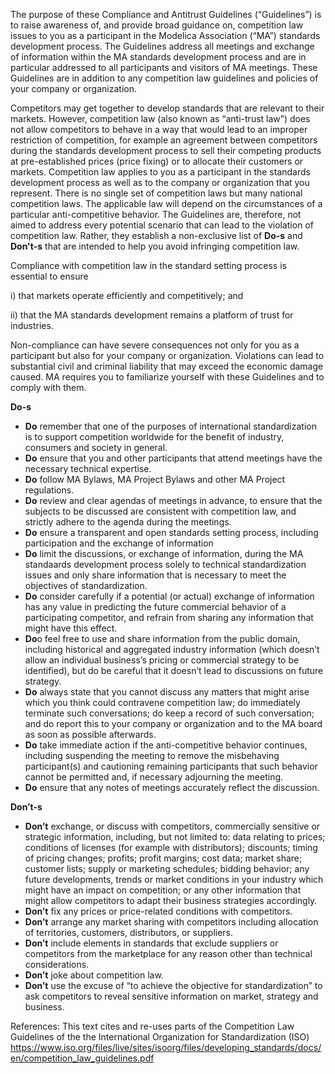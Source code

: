 The purpose of these Compliance and Antitrust Guidelines (“Guidelines”)  is  to raise awareness of, and provide broad guidance on, competition law issues to you as a participant in the Modelica Association (“MA”) standards development process.
The Guidelines address all meetings and exchange of information within the MA standards development process and are in particular addressed to all participants and visitors of MA meetings.
These Guidelines are in addition to any competition law guidelines and policies of your company or organization.

Competitors may get together to develop standards that are relevant to their markets. However, competition law (also known as “anti-trust law”) does not allow competitors to behave in a way that would lead to an improper restriction of competition, for example an agreement between competitors during the standards development process to sell their competing products at pre-established prices (price fixing) or to allocate their customers or markets. Competition law applies to you as a participant in the standards development process as well as to the company or organization that you represent. There is no single set of competition laws but many national competition laws. The applicable law will depend on the circumstances of a particular anti-competitive behavior. The Guidelines are, therefore, not aimed to address every potential scenario that can lead to the violation of competition law. Rather, they establish a non-exclusive list of **Do-s** and **Don't-s** that are intended to help you avoid infringing competition law.

Compliance with competition law in the standard setting process is essential to ensure 

i) that markets operate efficiently and competitively; and 

ii) that the MA standards development remains a platform of trust for industries.

Non-compliance can have severe consequences not only for you as a participant but also for your company or organization. Violations can lead to substantial civil and criminal liability that may exceed the economic damage caused. MA requires you to familiarize yourself with these Guidelines and to comply with them.

**Do-s** 

- **Do** remember that one of the purposes of international standardization is to support competition worldwide for the benefit of industry, consumers and society in general.
- **Do** ensure that you and other participants that attend meetings have the necessary technical expertise.
- **Do** follow MA Bylaws, MA Project Bylaws and other MA Project regulations.
- **Do** review and clear agendas of meetings in advance, to ensure that the subjects to be discussed are consistent with competition law, and strictly adhere to the agenda during the meetings.
- **Do** ensure a transparent and open standards setting process, including participation and the exchange of information 
- **Do** limit the discussions, or exchange of information, during the MA standaards development process solely to technical standardization issues and only share information that is necessary to meet the objectives of standardization.
- **Do** consider carefully if a potential (or actual) exchange of information has any value in predicting the future commercial behavior of a participating competitor, and refrain from sharing any information that might have this effect.
- **Do**o feel free to use and share information from the public domain, including historical and aggregated industry information (which doesn’t allow an individual business’s pricing or commercial strategy to be identified), but do be careful that it doesn’t lead to discussions on future strategy.
- **Do** always state that you cannot discuss any matters that might arise which you think could contravene competition law; do immediately terminate such conversations; do keep a record of such conversation; and do report this to your company or organization and to the MA board as soon as possible afterwards.
- **Do** take immediate action if the anti-competitive behavior continues, including suspending the meeting to remove the misbehaving participant(s) and cautioning remaining participants that such behavior cannot be permitted and, if necessary adjourning the meeting. 
- **Do** ensure that any notes of meetings accurately reflect the discussion.

**Don’t-s** 

- **Don’t** exchange, or discuss with competitors, commercially sensitive or strategic information, including, but not limited to: data relating to prices; conditions of licenses (for example with distributors); discounts; timing of pricing changes; profits; profit margins; cost data; market share; customer lists; supply or marketing schedules; bidding behavior; any future developments, trends or market conditions in your industry which might have an impact on competition; or any other information that might allow competitors to adapt their business strategies accordingly.
- **Don’t** fix any prices or price-related conditions with competitors.
- **Don’t** arrange any market sharing with competitors including allocation of territories, customers, distributors, or suppliers.
- **Don’t** include elements in standards that exclude suppliers or competitors from the marketplace for any reason other than technical considerations.
- **Don’t** joke about competition law.
- **Don’t** use the excuse of “to achieve the objective for standardization” to ask competitors to reveal sensitive information on market, strategy and business.



References: 
This text cites and re-uses parts of the Competition Law Guidelines of the the International Organization for Standardization (ISO)
https://www.iso.org/files/live/sites/isoorg/files/developing_standards/docs/en/competition_law_guidelines.pdf

